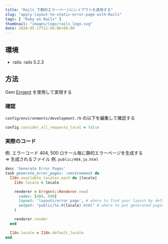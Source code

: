 ```yaml
---
title: "Rails で静的エラーページにレイアウトを適用する"
slug: "apply-layout-to-static-error-page-with-Rails"
tags: [ "Ruby on Rails" ]
thumbnail: "images/logo/rails_logo.svg"
date: 2020-05-17T11:56:06+09:00
---
```


## 環境

* rails: rails 5.2.3

## 方法

Gem [Errgent](https://github.com/route/errgent) を使用して実現する

### 確認

`config/environments/development.rb` の以下を編集して確認する

```rb
config.consider_all_requests_local = false
```

### 実際のコード

例. エラーコード 404, 500 ロケール毎に静的エラーページを生成する  
=> 生成されるファイル 例. `public/404.ja.html`

```rb:generate_error_pages.rake
desc 'Generate Error Pages'
task generate_error_pages: :environment do
  I18n.available_locales.each do |locale|
    I18n.locale = locale

    renderer = Errgent::Renderer.new(
      codes: [404, 500]
      layout: 'layouts/error_page', # where to find your layout by default
      output: "public/%s.#{locale}.html" # where to put generated pages by default, %s is the replacement for @code
    )

    renderer.render
  end

  I18n.locale = I18n.default_locale
end
```
